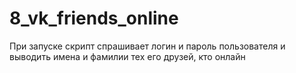 # 8_vk_friends_online
При запуске скрипт спрашивает логин и пароль пользователя и выводить имена и фамилии тех его друзей, кто онлайн
